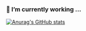 ### 🔭 I’m currently working  ...
[![Anurag's GitHub stats](https://github-readme-stats.vercel.app/api?username=sunyonghua)](https://github.com/anuraghazra/github-readme-stats)
